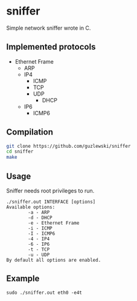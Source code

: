 # sniffer
Simple network sniffer wrote in C. 

## Implemented protocols
* Ethernet Frame
    * ARP
    * IP4
        * ICMP
        * TCP
        * UDP
            * DHCP
    * IP6
        * ICMP6

## Compilation
```bash
git clone https://github.com/guzlewski/sniffer
cd sniffer
make
```

## Usage
Sniffer needs root privileges to run.
```
./sniffer.out INTERFACE [options]
Available options:
        -a - ARP
        -d - DHCP
        -e - Ethernet Frame
        -i - ICMP
        -I - ICMP6
        -4 - IP4
        -6 - IP6
        -t - TCP
        -u - UDP
By default all options are enabled.
```

## Example
```
sudo ./sniffer.out eth0 -e4t
```
